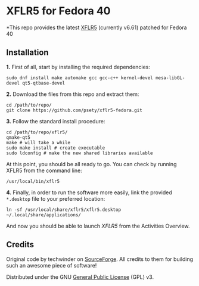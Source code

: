 # XFLR5 for Fedora 40

*This repo provides the latest [XFLR5](http://www.xflr5.tech/xflr5.htm) (currently v6.61) patched for Fedora 40

## Installation

**1.** First of all, start by installing the required dependencies:
```
sudo dnf install make automake gcc gcc-c++ kernel-devel mesa-libGL-devel qt5-qtbase-devel
```

**2.** Download the files from this repo and extract them:
```
cd /path/to/repo/
git clone https://github.com/psety/xflr5-fedora.git
```

**3.** Follow the standard install procedure:
```
cd /path/to/repo/xflr5/
qmake-qt5
make # will take a while
sudo make install # create executable
sudo ldconfig # make the new shared libraries available
```

At this point, you should be all ready to go. You can check by running XFLR5 from the command line:
```
/usr/local/bin/xflr5
```

**4.** Finally, in order to run the software more easily, link the provided `*.desktop` file to your preferred location:
```
ln -sf /usr/local/share/xflr5/xflr5.desktop ~/.local/share/applications/
```
And now you should be able to launch *XFLR5* from the Activities Overview.

## Credits

Original code by techwinder on [SourceForge](https://sourceforge.net/projects/xflr5/). All credits to them for building such an awesome piece of software!

Distributed under the GNU [General Public License](https://www.gnu.org/licenses/gpl.html) (GPL) v3.
